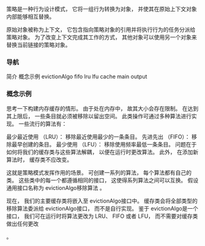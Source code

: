 策略是一种行为设计模式， 它将一组行为转换为对象， 并使其在原始上下文对象内部能够相互替换。

原始对象被称为上下文， 它包含指向策略对象的引用并将执行行为的任务分派给策略对象。 为了改变上下文完成其工作的方式， 其他对象可以使用另一个对象来替换当前链接的策略对象。

### 导航
 简介
 概念示例
 eviction­Algo
 fifo
 lru
 lfu
 cache
 main
 output

### 概念示例
思考一下构建内存缓存的情形。 由于处在内存中， 故其大小会存在限制。 在达到其上限后， 一些条目就必须被移除以留出空间。 此类操作可通过多种算法进行实现。 一些流行的算法有：

最少最近使用 （LRU）： 移除最近使用最少的一条条目。
先进先出 （FIFO）： 移除最早创建的条目。
最少使用 （LFU）： 移除使用频率最低一条条目。
问题在于如何将我们的缓存类与这些算法解耦， 以便在运行时更改算法。 此外， 在添加新算法时， 缓存类不应改变。

这就是策略模式发挥作用的场景。 可创建一系列的算法， 每个算法都有自己的类。 这些类中的每一个都遵循相同的接口， 这使得系列算法之间可以互换。 假设通用接口名称为 eviction­Algo移除算法 。

现在， 我们的主要缓存类将嵌入至 eviction­Algo接口中。 缓存类会将全部类型的移除算法委派给 eviction­Algo接口， 而不是自行实现。 鉴于 eviction­Algo是一个接口， 我们可在运行时将算法更改为 LRU、 FIFO 或者 LFU， 而不需要对缓存类做出任何更改


。


